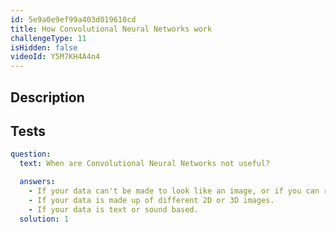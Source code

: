 ```yaml
---
id: 5e9a0e9ef99a403d019610cd
title: How Convolutional Neural Networks work
challengeType: 11
isHidden: false
videoId: Y5M7KH4A4n4
---
```


## Description
<section id='description'>
</section>

## Tests
<section id='tests'>

```yml
question:
  text: When are Convolutional Neural Networks not useful?

  answers:
    - If your data can't be made to look like an image, or if you can rearrange elements of your data and it's still just as useful.
    - If your data is made up of different 2D or 3D images.
    - If your data is text or sound based.
  solution: 1
```

</section>

